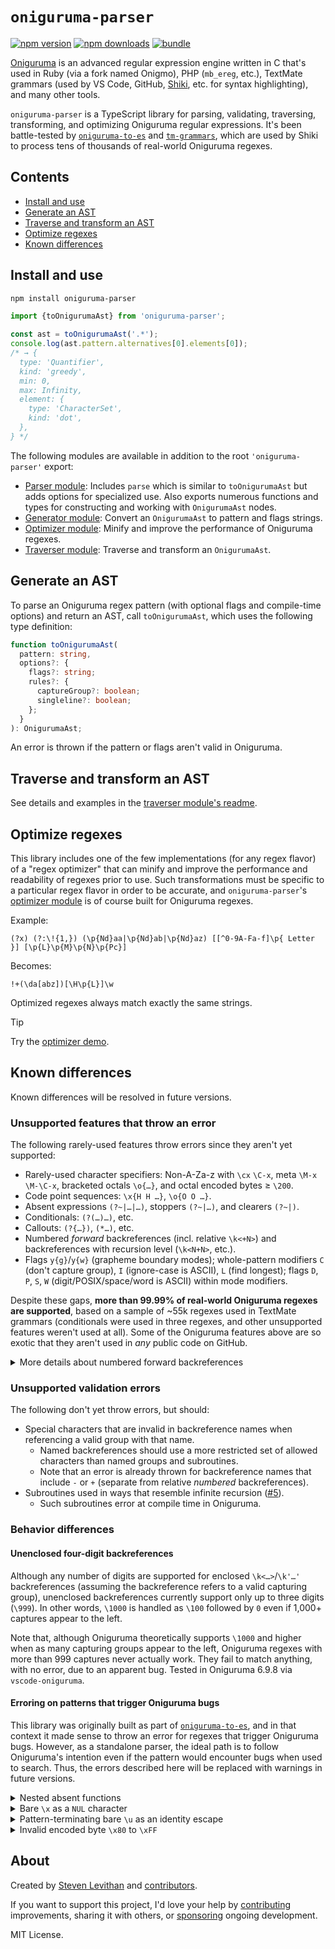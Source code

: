 # `oniguruma-parser`

[![npm version][npm-version-src]][npm-version-href]
[![npm downloads][npm-downloads-src]][npm-downloads-href]
[![bundle][bundle-src]][bundle-href]

[Oniguruma](https://github.com/kkos/oniguruma) is an advanced regular expression engine written in C that's used in Ruby (via a fork named Onigmo), PHP (`mb_ereg`, etc.), TextMate grammars (used by VS Code, GitHub, [Shiki](https://shiki.style/), etc. for syntax highlighting), and many other tools.

`oniguruma-parser` is a TypeScript library for parsing, validating, traversing, transforming, and optimizing Oniguruma regular expressions. It's been battle-tested by [`oniguruma-to-es`](https://github.com/slevithan/oniguruma-to-es) and [`tm-grammars`](https://github.com/shikijs/textmate-grammars-themes), which are used by Shiki to process tens of thousands of real-world Oniguruma regexes.

## Contents

- [Install and use](#install-and-use)
- [Generate an AST](#generate-an-ast)
- [Traverse and transform an AST](#traverse-and-transform-an-ast)
- [Optimize regexes](#optimize-regexes)
- [Known differences](#known-differences)

## Install and use

```sh
npm install oniguruma-parser
```

```js
import {toOnigurumaAst} from 'oniguruma-parser';

const ast = toOnigurumaAst('.*');
console.log(ast.pattern.alternatives[0].elements[0]);
/* → {
  type: 'Quantifier',
  kind: 'greedy',
  min: 0,
  max: Infinity,
  element: {
    type: 'CharacterSet',
    kind: 'dot',
  },
} */
```

The following modules are available in addition to the root `'oniguruma-parser'` export:

- [Parser module](https://github.com/slevithan/oniguruma-parser/blob/main/src/parser/README.md): Includes `parse` which is similar to `toOnigurumaAst` but adds options for specialized use. Also exports numerous functions and types for constructing and working with `OnigurumaAst` nodes.
- [Generator module](https://github.com/slevithan/oniguruma-parser/blob/main/src/generator/README.md): Convert an `OnigurumaAst` to pattern and flags strings.
- [Optimizer module](https://github.com/slevithan/oniguruma-parser/blob/main/src/optimizer/README.md): Minify and improve the performance of Oniguruma regexes.
- [Traverser module](https://github.com/slevithan/oniguruma-parser/blob/main/src/traverser/README.md): Traverse and transform an `OnigurumaAst`.

## Generate an AST

To parse an Oniguruma regex pattern (with optional flags and compile-time options) and return an AST, call `toOnigurumaAst`, which uses the following type definition:

```ts
function toOnigurumaAst(
  pattern: string,
  options?: {
    flags?: string;
    rules?: {
      captureGroup?: boolean;
      singleline?: boolean;
    };
  }
): OnigurumaAst;
```

An error is thrown if the pattern or flags aren't valid in Oniguruma.

## Traverse and transform an AST

See details and examples in the [traverser module's readme](https://github.com/slevithan/oniguruma-parser/blob/main/src/traverser/README.md).

## Optimize regexes

This library includes one of the few implementations (for any regex flavor) of a "regex optimizer" that can minify and improve the performance and readability of regexes prior to use. Such transformations must be specific to a particular regex flavor in order to be accurate, and `oniguruma-parser`'s [optimizer module](https://github.com/slevithan/oniguruma-parser/blob/main/src/optimizer/README.md) is of course built for Oniguruma regexes.

Example:

```
(?x) (?:\!{1,}) (\p{Nd}aa|\p{Nd}ab|\p{Nd}az) [[^0-9A-Fa-f]\p{ Letter }] [\p{L}\p{M}\p{N}\p{Pc}]
```

Becomes:

```
!+(\da[abz])[\H\p{L}]\w
```

Optimized regexes always match exactly the same strings.

> [!TIP]
> Try the [optimizer demo](https://slevithan.github.io/oniguruma-parser/demo/).

## Known differences

Known differences will be resolved in future versions.

### Unsupported features that throw an error

The following rarely-used features throw errors since they aren't yet supported:

- Rarely-used character specifiers: Non-A-Za-z with `\cx` `\C-x`, meta `\M-x` `\M-\C-x`, bracketed octals `\o{…}`, and octal encoded bytes ≥ `\200`.
- Code point sequences: `\x{H H …}`, `\o{O O …}`.
- Absent expressions `(?~|…|…)`, stoppers `(?~|…)`, and clearers `(?~|)`.
- Conditionals: `(?(…)…)`, etc.
- Callouts: `(?{…})`, `(*…)`, etc.
- Numbered *forward* backreferences (incl. relative `\k<+N>`) and backreferences with recursion level (`\k<N+N>`, etc.).
- Flags `y{g}`/`y{w}` (grapheme boundary modes); whole-pattern modifiers `C` (don't capture group), `I` (ignore-case is ASCII), `L` (find longest); flags `D`, `P`, `S`, `W` (digit/POSIX/space/word is ASCII) within mode modifiers.

Despite these gaps, **more than 99.99% of real-world Oniguruma regexes are supported**, based on a sample of ~55k regexes used in TextMate grammars (conditionals were used in three regexes, and other unsupported features weren't used at all). Some of the Oniguruma features above are so exotic that they aren't used in *any* public code on GitHub.

<details>
  <summary>More details about numbered forward backreferences</summary>

This library currently treats it as an error if a numbered backreference comes before its referenced group. This is a rare issue because:

- Most such placements are mistakes and can never match, due to Oniguruma's behavior for backreferences to nonparticipating groups.
- Erroring matches the correct behavior of named backreferences.
- For unenclosed backreferences, this only affects `\1`–`\9` since it's not a backreference in the first place if using `\10` or higher and not as many capturing groups are defined to the left (it's an octal or identity escape).
</details>

### Unsupported validation errors

The following don't yet throw errors, but should:

- Special characters that are invalid in backreference names when referencing a valid group with that name.
  - Named backreferences should use a more restricted set of allowed characters than named groups and subroutines.
  - Note that an error is already thrown for backreference names that include `-` or `+` (separate from relative *numbered* backreferences).
- Subroutines used in ways that resemble infinite recursion ([#5](https://github.com/slevithan/oniguruma-parser/issues/5)).
  - Such subroutines error at compile time in Oniguruma.

### Behavior differences

#### Unenclosed four-digit backreferences

Although any number of digits are supported for enclosed `\k<…>`/`\k'…'` backreferences (assuming the backreference refers to a valid capturing group), unenclosed backreferences currently support only up to three digits (`\999`). In other words, `\1000` is handled as `\100` followed by `0` even if 1,000+ captures appear to the left.

Note that, although Oniguruma theoretically supports `\1000` and higher when as many capturing groups appear to the left, Oniguruma regexes with more than 999 captures never actually work. They fail to match anything, with no error, due to an apparent bug. Tested in Oniguruma 6.9.8 via `vscode-oniguruma`.

#### Erroring on patterns that trigger Oniguruma bugs

This library was originally built as part of [`oniguruma-to-es`](https://github.com/slevithan/oniguruma-to-es), and in that context it made sense to throw an error for regexes that trigger Oniguruma bugs. However, as a standalone parser, the ideal path is to follow Oniguruma's intention even if the pattern would encounter bugs when used to search. Thus, the errors described here will be replaced with warnings in future versions.

<details>
  <summary>Nested absent functions</summary>

Nested absent functions like `(?~(?~…))` don't throw an error in Oniguruma, but they produce self-described "strange" results, and Oniguruma's docs state that "nested absent functions are not supported and the behavior is undefined".

In this library, they throw an error.
</details>

<details>
  <summary>Bare <code>\x</code> as a <code>NUL</code> character</summary>

> **Context:** `\xH`, `\xHH`, and `\x{H…}` are all supported, where *H* is a hexadecimal digit. Although enclosed `\x{H…}` is a code point escape, unenclosed `\xH` and `\xHH` represent an encoded byte (which, unlike in other regex flavors, makes `\xHH` a fragment of a code unit if its value is `\x80` to `\xFF`). The following describes the use of `\x` on its own, when it's not a part of any of these forms.

In Oniguruma, `\x` is an escape for the `NUL` character (equivalent to `\0`, `\x0`, `\x00`, etc.) if not followed by `{` or a hexadecimal digit.

In this library, it throws an error.

The error is thrown because `\x` is buggy in Oniguruma. It is also ambiguous, non-portable across regex flavors, offers no user benefit (`\0` is equally short), unintuitive, and not relied on by users (none of the Oniguruma regexes in a sample of tens of thousands used it).

Behavior details for `\x` in Oniguruma:

- `\x` is an identity escape (matching a literal `x`) if it appears at the very end of a pattern. *This is an apparent bug.*
- `\x` is an error if followed by a `{` that's followed by a hexadecimal digit that doesn't form a valid `\x{…}` code point escape. Ex: `\x{F` and `\x{0,2}` are errors.
- `\x` is an identity escape (matching a literal `x`) if followed by a `{` that isn't followed by a hexadecimal digit. Ex: `\x{` matches `x{`, `\x{G` matches `x{G`, `\x{}` matches `x{}`, and `\x{,2}` matches 0–2 `x` characters since `{,2}` is a quantifier with an implicit 0 min.

As a result of these rules, `\x{` can be any of: ① an identity escape followed by a literal `{`, ② an identity escape followed by part of a quantifier, ③ part of a valid code point escape, or ④ part of an error.
</details>

<details>
  <summary>Pattern-terminating bare <code>\u</code> as an identity escape</summary>

  Normally, any incomplete `\uHHHH` (including bare `\u`) throws an error. However, in Oniguruma, bare `\u` is treated as an identity escape (matching a literal `u`) if it appears at the very end of a pattern. *This is an apparent bug.*

  In this library, incomplete `\u` is always an error.
</details>

<details>
  <summary>Invalid encoded byte <code>\x80</code> to <code>\xFF</code></summary>

> **Context:** Unlike enclosed `\x{HH}`, unenclosed `\xHH` represents an encoded byte (not a code unit or code point), which means that `\x80` to `\xFF` are treated as fragments of a code unit, unlike in other regex flavors. Ex: `[\0-\xE2\x82\xAC]` is equivalent to `[\0-\x{20AC}]`.
>
> Additionally, the default-on Oniguruma compile-time option `ONIG_SYN_ALLOW_INVALID_CODE_END_OF_RANGE_IN_CC` means that invalid encoded byte or code point values used at the end of a character class range are treated as if they were the last preceding valid value. Ex: `[\0-\x{FFFFFFFF}]` is equivalent to `[\0-\x{10FFFF}]`, and `[\0-\FF]` is equivalent to `[\0-\7F]` (or rather, it should be, as described below).

The Oniguruma behavior for invalid encoded byte sequences is undefined. Oniguruma docs simply state: "Do not pass invalid byte string in the regex character encoding."

In this library, it throws an error.

Behavior details for invalid encoded bytes in Oniguruma:

- Standalone `\x80` to `\xBF` throw error "invalid code point value".
- Standalone `\xC0` to `\xF4` throw error "too short multibyte code string".
- Standalone `\xF5` to `\xFF` don't throw, but fail to match anything. *This is an apparent bug.*
- If used at the end of a character class range:
  - Standalone `\x80` to `\xBF` and `\xF5` to `\xFF` are treated as `\x7F`.
  - Standalone `\xC0` to `\xF4` throw error "too short multibyte code string". *This is an apparent bug.*
  - If within a non-nested, negated character class, `\xF5` to `\xFF` don't throw, but fail to match anything. *This is an apparent bug, which can be worked around by nesting the class.*
</details>

## About

Created by [Steven Levithan](https://github.com/slevithan) and [contributors](https://github.com/slevithan/oniguruma-parser/graphs/contributors).

If you want to support this project, I'd love your help by [contributing](https://github.com/slevithan/oniguruma-parser/blob/main/CONTRIBUTING.md) improvements, sharing it with others, or [sponsoring](https://github.com/sponsors/slevithan) ongoing development.

MIT License.

<!-- Badges -->

[npm-version-src]: https://img.shields.io/npm/v/oniguruma-parser?color=78C372
[npm-version-href]: https://npmjs.com/package/oniguruma-parser
[npm-downloads-src]: https://img.shields.io/npm/dm/oniguruma-parser?color=78C372
[npm-downloads-href]: https://npmjs.com/package/oniguruma-parser
[bundle-src]: https://img.shields.io/bundlejs/size/oniguruma-parser?color=78C372&label=minzip
[bundle-href]: https://bundlejs.com/?q=oniguruma-parser&treeshake=[*]
